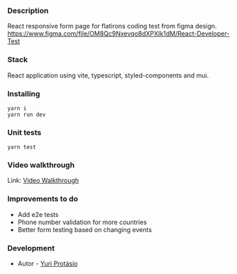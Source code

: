 ### Description

React responsive form page for flatirons coding test from figma design.
https://www.figma.com/file/OM8Qc9Nxevqo8dXPXIk1dM/React-Developer-Test

### Stack
React application using vite, typescript, styled-components and mui.

### Installing

    yarn i
    yarn run dev

### Unit tests
    yarn test
    
### Video walkthrough
Link: [Video Walkthrough]()

### Improvements to do

- Add e2e tests
- Phone number validation for more countries
- Better form testing based on changing events

### Development
- Autor - [Yuri Protásio](https://github.com/yuriprotasio)
